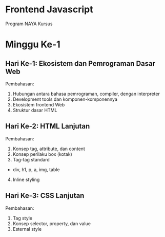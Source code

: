 # Frontend Javascript
Program NAYA Kursus

# Minggu Ke-1

## Hari Ke-1: Ekosistem dan Pemrograman Dasar Web
Pembahasan:
1. Hubungan antara bahasa pemrograman, compiler, dengan interpreter
2. Development tools dan komponen-komponennya
3. Ekosistem frontend Web
4. Struktur dasar HTML

## Hari Ke-2: HTML Lanjutan
Pembahasan:
1. Konsep tag, attribute, dan content
2. Konsep perilaku box (kotak)
3. Tag-tag standard
  *  div, h1, p, a, img, table
4. Inline styling

## Hari Ke-3: CSS Lanjutan
Pembahasan:
1. Tag style
2. Konsep selector, property, dan value
3. Esternal style
